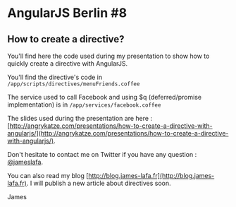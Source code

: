 # AngularJS Berlin #8
## How to create a directive?

You'll find here the code used during my presentation to show how to quickly create a directive with AngularJS.

You'll find the directive's code in `/app/scripts/directives/menuFriends.coffee`

The service used to call Facebook and using $q (deferred/promise implementation) is in `/app/services/facebook.coffee`

The slides used during the presentation are here : [http://angrykatze.com/presentations/how-to-create-a-directive-with-angularjs/](http://angrykatze.com/presentations/how-to-create-a-directive-with-angularjs/).

Don't hesitate to contact me on Twitter if you have any question : [@jameslafa](https://twitter.com/jameslafa).

You can also read my blog [http://blog.james-lafa.fr](http://blog.james-lafa.fr). I will publish a new article about directives soon.

James